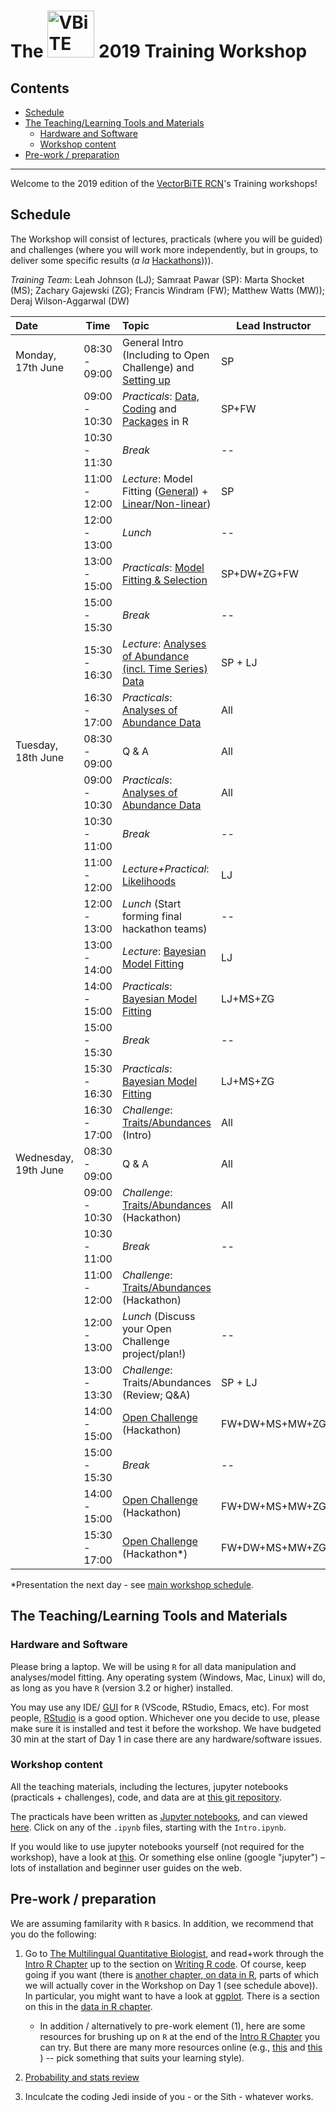 # The <img src="notebooks/graphics/VB_logo.jpg" alt="VBiTE Logo" width="75"> 2019 Training Workshop <!-- omit in toc --> 

## Contents <!-- omit in toc --> 

- [Schedule](#schedule)
- [The Teaching/Learning Tools and Materials](#the-teachinglearning-tools-and-materials)
  - [Hardware and Software](#hardware-and-software)
  - [Workshop content](#workshop-content)
- [Pre-work / preparation](#pre-work--preparation)

---

Welcome to the 2019 edition of the [VectorBiTE RCN](http://vectorbite.org/)'s Training workshops!

## Schedule

The Workshop will consist of lectures, practicals (where you will be guided) and challenges (where you will work more independently, but in groups, to deliver some specific results (*a la* [Hackathons](https://en.wikipedia.org/wiki/Hackathon)))). 

*Training Team*: Leah Johnson (LJ); Samraat Pawar (SP): Marta Shocket (MS); Zachary Gajewski (ZG); Francis Windram (FW);  Matthew Watts (MW)); Deraj Wilson-Aggarwal (DW)

| Date                 | Time          | Topic                                      | Lead Instructor |
|:-------------------- | ------------- |:------------------------------------------ | ------ |
| Monday, 17th June    | 08:30 - 09:00 | General Intro (Including to Open Challenge) and [Setting up](https://nbviewer.jupyter.org/github/vectorbite/VBiTraining2/blob/master/notebooks/Intro.ipynb)       | SP              |
|                      | 09:00 - 10:30 | *Practicals*: [Data, Coding](https://nbviewer.jupyter.org/github/mhasoba/TheMulQuaBio/blob/master/notebooks/07-R.ipynb) and [Packages](https://nbviewer.jupyter.org/github/vectorbite/VBiTraining2/tree/master/notebooks/Packages.ipynb) in R   | SP+FW      |
|                      | 10:30 - 11:30 | *Break*                                    | --              |
|                      | 11:00 - 12:00 | *Lecture*: Model Fitting ([General](https://github.com/vectorbite/VBiTraining2/blob/master/lectures/ModelFitting/)) + [Linear/Non-linear](https://github.com/vectorbite/VBiTraining2/blob/master/lectures/NLLS/))     | SP              |
|                      | 12:00 - 13:00 | *Lunch*                                    | --              |
|                      | 13:00 - 15:00 | *Practicals*: [Model Fitting & Selection](https://nbviewer.jupyter.org/github/vectorbite/VBiTraining2/blob/master/notebooks/ModelFitting.ipynb) | SP+DW+ZG+FW  |
|                      | 15:00 - 15:30 | *Break*                                   | --              |
|                      | 15:30 - 16:30 | *Lecture*: [Analyses of Abundance (incl. Time Series) Data](https://github.com/vectorbite/VBiTraining2/blob/master/lectures/TimeSeries/) | SP + LJ    |
|                      | 16:30 - 17:00 | *Practicals*: [Analyses of Abundance Data](https://nbviewer.jupyter.org/github/vectorbite/VBiTraining2/blob/master/notebooks/TimeSeries.ipynb)      | All |
| Tuesday, 18th June   | 08:30 - 09:00 | Q & A       | All             |
|                      | 09:00 - 10:30 | *Practicals*: [Analyses of Abundance Data](https://nbviewer.jupyter.org/github/vectorbite/VBiTraining2/blob/master/notebooks/TimeSeries.ipynb)      | All             |
|                      | 10:30 - 11:00 | *Break*                               | --              |
|                      | 11:00 - 12:00 | *Lecture+Practical*: [Likelihoods](https://nbviewer.jupyter.org/github/vectorbite/VBiTraining2/blob/master/notebooks/ModelFitting.ipynb) | LJ   |
|                      | 12:00 - 13:00 | *Lunch* (Start forming final hackathon teams)        | --              |
|                      | 13:00  - 14:00 | *Lecture*: [Bayesian Model Fitting](https://github.com/vectorbite/VBiTraining2/blob/master/lectures/IntroToBayes/)          | LJ           |
|                      | 14:00  - 15:00 | *Practicals*: [Bayesian Model Fitting](https://nbviewer.jupyter.org/github/vectorbite/VBiTraining2/blob/master/notebooks/ModelFitting.ipynb)          | LJ+MS+ZG           |
|                      | 15:00 - 15:30 | *Break*                             | --              |
|                      | 15:30 - 16:30 | *Practicals*: [Bayesian Model Fitting](https://nbviewer.jupyter.org/github/vectorbite/VBiTraining2/blob/master/notebooks/ModelFitting.ipynb)       | LJ+MS+ZG         |
|                      | 16:30 - 17:00 | *Challenge*: [Traits/Abundances](https://nbviewer.jupyter.org/github/vectorbite/VBiTraining2/blob/master/notebooks/ModelFitting_Challenges.ipynb)  (Intro)       | All         |
| Wednesday, 19th June | 08:30 - 09:00 | Q & A                                      | All             |
|                      | 09:00 - 10:30 | *Challenge*: [Traits/Abundances](https://nbviewer.jupyter.org/github/vectorbite/VBiTraining2/blob/master/notebooks/ModelFitting_Challenges.ipynb)  (Hackathon)            | All |
|                      | 10:30 - 11:00 | *Break*                                    | --              |
|                      | 11:00 - 12:00 | *Challenge*: [Traits/Abundances](https://nbviewer.jupyter.org/github/vectorbite/VBiTraining2/blob/master/notebooks/ModelFitting_Challenges.ipynb)  (Hackathon)      |              |
|                      | 12:00 - 13:00 | *Lunch* (Discuss your Open Challenge project/plan!)  | --              |
|                      | 13:00 - 13:30 | *Challenge*: Traits/Abundances  (Review; Q&A) | SP + LJ          |
|                      | 14:00 - 15:00 | [Open Challenge](https://nbviewer.jupyter.org/github/vectorbite/VBiTraining2/blob/master/notebooks/ModelFitting_Challenges.ipynb) (Hackathon) | FW+DW+MS+MW+ZG          |
|                      | 15:00 - 15:30 | *Break*                                    |    --             |
|                      | 14:00 - 15:00 | [Open Challenge](https://nbviewer.jupyter.org/github/vectorbite/VBiTraining2/blob/master/notebooks/ModelFitting_Challenges.ipynb) (Hackathon) | FW+DW+MS+MW+ZG          |
|                      | 15:30 - 17:00| [Open Challenge]() (Hackathon*)|  FW+DW+MS+MW+ZG          |

*Presentation the next day - see [main workshop schedule](./VBiTE2019InfoPack.pdf).

## The Teaching/Learning Tools and Materials

### Hardware and Software

Please bring a laptop. We will be using `R` for all data manipulation and analyses/model fitting. Any operating system (Windows, Mac, Linux) will do, as long as you have `R` (version 3.2 or higher) installed. 

You may use any IDE/ [GUI](https://en.wikipedia.org/wiki/Graphical_user_interface) for `R` (VScode, RStudio, Emacs, etc). For most people, [RStudio](https://www.rstudio.com/) is a good option. Whichever one you decide to use, please make sure it is installed and test it before the workshop. We have budgeted 30 min at the start of Day 1 in case there are any hardware/software issues.

### Workshop content

All the teaching materials, including the lectures, jupyter notebooks (practicals + challenges), code, and data are at [this git repository](https://github.com/vectorbite/VBiTraining2).

The practicals have been written as [Jupyter notebooks](https://jupyter.org/), and can viewed [here](https://nbviewer.jupyter.org/github/vectorbite/VBiTraining2/blob/master/notebooks). Click on any of the `.ipynb` files, starting with the `Intro.ipynb`.

If you would like to use jupyter notebooks yourself (not required for the workshop), have a look at [this](https://nbviewer.jupyter.org/github/mhasoba/TheMulQuaBio/blob/master/notebooks/Appendix-JupyIntro.ipynb). Or something else online (google "jupyter") &ndash; lots of installation and beginner user guides on the web.

## Pre-work / preparation

We are assuming familarity with `R` basics. In addition, we recommend that you do the following: 

1. Go to [The Multilingual Quantitative Biologist](https://mhasoba.github.io/TheMulQuaBio/), and read+work through the [Intro R Chapter](https://nbviewer.jupyter.org/github/mhasoba/TheMulQuaBio/blob/master/notebooks/07-R.ipynb) up to the section on [Writing R code](https://nbviewer.jupyter.org/github/mhasoba/TheMulQuaBio/blob/master/notebooks/07-R.ipynb#Writing-R-code). Of course, keep going if you want (there is [another chapter, on data in R](https://nbviewer.jupyter.org/github/mhasoba/TheMulQuaBio/blob/master/notebooks/08-Data_R.ipynb), parts of which we will actually cover in the Workshop on Day 1 (see schedule above)). In particular, you might want to have a look at [ggplot](http://ggplot.yhathq.com/). There is a section on this in the [data in R chapter](https://nbviewer.jupyter.org/github/mhasoba/TheMulQuaBio/blob/master/notebooks/08-Data_R.ipynb). 
   * In addition / alternatively to pre-work element (1), here are some resources for brushing up on `R` at the end of the [Intro R Chapter](https://nbviewer.jupyter.org/github/mhasoba/TheMulQuaBio/blob/master/notebooks/07-R.ipynb) you can try.
But there are many more resources online (e.g., [this](https://kingaa.github.io/R_Tutorial/) and [this](https://www.pluralsight.com/search?q=R) ) -- pick something that suits your learning style).

2. [Probability and stats review](https://github.com/vectorbite/VBiTraining2/blob/master/old_materials/VB_stats_review.pdf)

3. Inculcate the coding Jedi inside of you - or the Sith - whatever works.